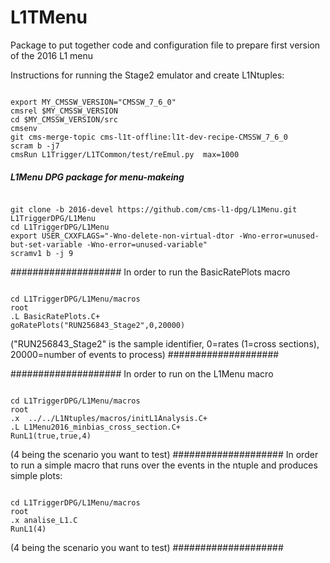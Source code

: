 
L1TMenu
=======

Package to put together code and configuration file to prepare first version of the 2016 L1 menu

Instructions for running the Stage2 emulator and create L1Ntuples:

<pre><code>
export MY_CMSSW_VERSION="CMSSW_7_6_0"
cmsrel $MY_CMSSW_VERSION 
cd $MY_CMSSW_VERSION/src
cmsenv
git cms-merge-topic cms-l1t-offline:l1t-dev-recipe-CMSSW_7_6_0
scram b -j7
cmsRun L1Trigger/L1TCommon/test/reEmul.py  max=1000
</code></pre>

##### L1Menu DPG package for menu-makeing ####################
<pre><code>
git clone -b 2016-devel https://github.com/cms-l1-dpg/L1Menu.git L1TriggerDPG/L1Menu
cd L1TriggerDPG/L1Menu
export USER_CXXFLAGS="-Wno-delete-non-virtual-dtor -Wno-error=unused-but-set-variable -Wno-error=unused-variable"
scramv1 b -j 9
</code></pre>

####################
In order to run the BasicRatePlots macro

<pre><code>
cd L1TriggerDPG/L1Menu/macros
root
.L BasicRatePlots.C+
goRatePlots("RUN256843_Stage2",0,20000)
</code></pre>
("RUN256843_Stage2" is the sample identifier, 0=rates (1=cross sections), 20000=number of events to process)
####################

####################
In order to run on the L1Menu macro

<pre><code>
cd L1TriggerDPG/L1Menu/macros
root
.x  ../../L1Ntuples/macros/initL1Analysis.C+
.L L1Menu2016_minbias_cross_section.C+
RunL1(true,true,4)
</code></pre>
(4 being the scenario you want to test)
####################
In order to run a simple macro that runs over the events in the ntuple and produces simple plots:

<pre><code>
cd L1TriggerDPG/L1Menu/macros
root
.x analise_L1.C
RunL1(4)
</code></pre>
(4 being the scenario you want to test)
####################
